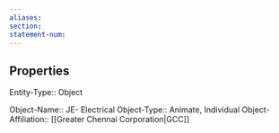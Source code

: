 ```yaml
---
aliases: 
section: 
statement-num: 
---
```

## Properties

Entity-Type:: Object

Object-Name:: JE- Electrical
Object-Type:: Animate, Individual
Object-Affiliation:: [[Greater Chennai Corporation|GCC]]